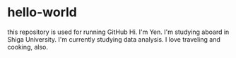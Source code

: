 # hello-world
this repository is used for running GitHub 
Hi. I'm Yen.
I'm studying aboard in Shiga University.
I'm currently studying data analysis.
I love traveling and cooking, also. 
